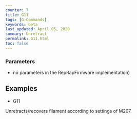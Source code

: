 ```yaml
---
counter: 7
title: G11
tags: [G-Commands] 
keywords: beta 
last_updated: April 05, 2020 
summary: Unretract 
permalink: G11.html
toc: false 
---
```



### Parameters

* no parameters in the RepRapFirmware implementation)

## Examples

* G11

Unretracts/recovers filament according to settings of M207.

